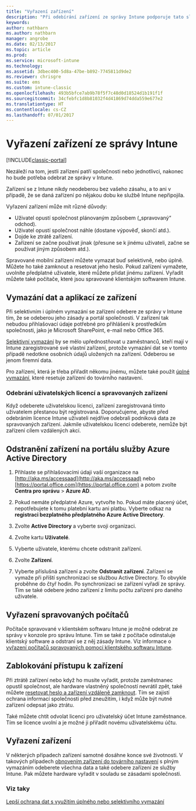 ```yaml
---
title: "Vyřazení zařízení"
description: "Při odebírání zařízení ze správy Intune podporuje tato služba selektivní i úplné vymazání, přičemž se odeberou příslušné zásady a portál společnosti."
keywords: 
author: nathbarn
ms.author: nathbarn
manager: angrobe
ms.date: 02/13/2017
ms.topic: article
ms.prod: 
ms.service: microsoft-intune
ms.technology: 
ms.assetid: 3dbec400-5d8a-47be-b892-7745811d9de2
ms.reviewer: chrisgre
ms.suite: ems
ms.custom: intune-classic
ms.openlocfilehash: 493b5bfce7ab9b78f5f7c48d0d18524d1b191f1f
ms.sourcegitcommit: 34cfebfc1d8b81032f4d41869d74dda559e677e2
ms.translationtype: HT
ms.contentlocale: cs-CZ
ms.lasthandoff: 07/01/2017
---
```

# <a name="retire-devices-from-intune-management"></a>Vyřazení zařízení ze správy Intune

[!INCLUDE[classic-portal](../includes/classic-portal.md)]

Nezáleží na tom, jestli zařízení patří společnosti nebo jednotlivci, nakonec ho bude potřeba odebrat ze správy v Intune.

Zařízení se z Intune nikdy neodeberou bez vašeho zásahu, a to ani v případě, že se daná zařízení po nějakou dobu ke službě Intune nepřipojila.

Vyřazení zařízení může mít různé důvody:

-   Uživatel opustí společnost plánovaným způsobem („spravovaný“ odchod).
-   Uživatel opustí společnost náhle (dostane výpověď, skončí atd.).
-   Dojde ke ztrátě zařízení.
-   Zařízení se začne používat jinak (přesune se k jinému uživateli, začne se používat jiným způsobem atd.).

Spravované mobilní zařízení můžete vymazat buď selektivně, nebo úplně. Můžete ho také zamknout a resetovat jeho heslo. Pokud zařízení vymažete, uvolníte předplatné uživatele, které můžete přidat jinému zařízení. Vyřadit můžete také počítače, které jsou spravované klientským softwarem Intune.

## <a name="wipe-data-and-apps-from-devices"></a>Vymazání dat a aplikací ze zařízení
Při selektivním i úplném vymazání se zařízení odebere ze správy v Intune tím, že se odeberou jeho zásady a portál společnosti. V zařízení tak nebudou přihlašovací údaje potřebné pro přihlášení k prostředkům společnosti, jako je Microsoft SharePoint, e-mail nebo Office 365.

[Selektivní vymazání](use-remote-wipe-to-help-protect-data-using-microsoft-intune.md#selective-wipe) by se mělo upřednostňovat u zaměstnanců, kteří mají v Intune zaregistrované své vlastní zařízení, protože vymazání dat se v tomto případě nedotkne osobních údajů uložených na zařízení. Odeberou se jenom firemní data.

Pro zařízení, která je třeba přiřadit někomu jinému, můžete také použít [úplné vymazání](use-remote-wipe-to-help-protect-data-using-microsoft-intune.md#full-wipe), které resetuje zařízení do továrního nastavení.

### <a name="removing-user-licenses-and-managed-devices"></a>Odebrání uživatelských licencí a spravovaných zařízení
Když odeberete uživatelskou licenci, zařízení zaregistrovaná tímto uživatelem přestanou být registrovaná. Doporučujeme, abyste před odebráním licence Intune uživateli nejdříve odebrali podniková data ze spravovaných zařízení. Jakmile uživatelskou licenci odeberete, nemůže být zařízení cílem vzdálených akcí.

## <a name="to-delete-devices-in-the-azure-active-directory-portal"></a>Odstranění zařízení na portálu služby Azure Active Directory

1.  Přihlaste se přihlašovacími údaji vaší organizace na [http://aka.ms/accessaad](http://aka.ms/accessaad) nebo [https://portal.office.com](https://portal.office.com) a potom zvolte **Centra pro správu** &gt; **Azure AD**.

2.  Pokud nemáte předplatné Azure, vytvořte ho. Pokud máte placený účet, nepotřebujete k tomu platební kartu ani platbu. Vyberte odkaz na **registraci bezplatného předplatného Azure Active Directory**.

4.  Zvolte **Active Directory** a vyberte svoji organizaci.

5.  Zvolte kartu **Uživatelé**.

6.  Vyberte uživatele, kterému chcete odstranit zařízení.

7.  Zvolte **Zařízení**.

8.  Vyberte příslušná zařízení a zvolte **Odstranit zařízení**. Zařízení se vymaže při příští synchronizaci se službou Active Directory. To obvykle proběhne do čtyř hodin. Po synchronizaci se zařízení vyřadí ze správy. Tím se také odebere jedno zařízení z limitu počtu zařízení pro daného uživatele.

## <a name="retire-managed-computers"></a>Vyřazení spravovaných počítačů
Počítače spravované v klientském softwaru Intune je možné odebrat ze správy v konzole pro správu Intune. Tím se také z počítače odinstaluje klientský software a odstraní se z něj zásady Intune. Viz informace o [vyřazení počítačů spravovaných pomocí klientského softwaru Intune](retire-a-windows-pc-with-microsoft-intune.md).

## <a name="block-access-a-device"></a>Zablokování přístupu k zařízení
Při ztrátě zařízení nebo když ho musíte vyřadit, protože zaměstnanec opustil společnost, ale hardware vlastněný společností nevrátil zpět, také můžete [resetovat heslo a zařízení vzdáleně zamknout](use-remote-lock-and-passcode-reset-in-microsoft-intune.md). Tím se zajistí ochrana informací společnosti před zneužitím, i když může být nutné zařízení odepsat jako ztrátu.

Také můžete chtít odvolat licenci pro uživatelský účet Intune zaměstnance. Tím se licence uvolní a je možné ji přiřadit novému uživatelskému účtu.

## <a name="retire-hardware"></a>Vyřazení zařízení
V některých případech zařízení samotné dosáhne konce své životnosti. V takových případech [obnovením zařízení do továrního nastavení](use-remote-wipe-to-help-protect-data-using-microsoft-intune.md) s plným vymazáním odeberete všechna data a také odebere zařízení ze služby Intune. Pak můžete hardware vyřadit v souladu se zásadami společnosti.

### <a name="see-also"></a>Viz taky
[Lepší ochrana dat s využitím úplného nebo selektivního vymazání](use-remote-wipe-to-help-protect-data-using-microsoft-intune.md)
